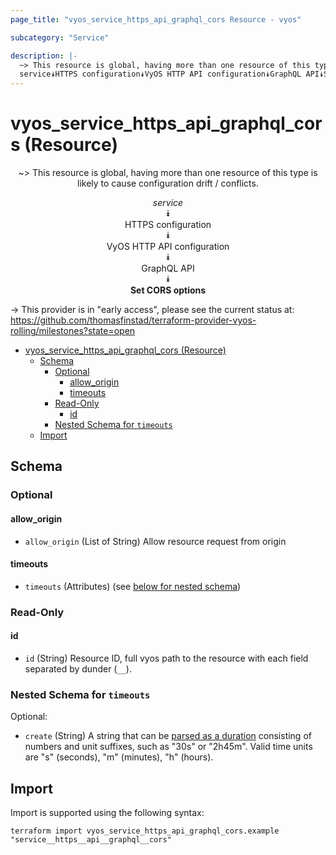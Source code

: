 ```yaml
---
page_title: "vyos_service_https_api_graphql_cors Resource - vyos"

subcategory: "Service"

description: |-
  ~> This resource is global, having more than one resource of this type is likely to cause configuration drift / conflicts.
  service⯯HTTPS configuration⯯VyOS HTTP API configuration⯯GraphQL API⯯Set CORS options
---
```


# vyos_service_https_api_graphql_cors (Resource)
<center>

~> This resource is global, having more than one resource of this type is likely to cause configuration drift / conflicts.

*service*  
⯯  
HTTPS configuration  
⯯  
VyOS HTTP API configuration  
⯯  
GraphQL API  
⯯  
**Set CORS options**


</center>

-> This provider is in "early access", please see the current status at: https://github.com/thomasfinstad/terraform-provider-vyos-rolling/milestones?state=open

<!--TOC-->

- [vyos_service_https_api_graphql_cors (Resource)](#vyos_service_https_api_graphql_cors-resource)
  - [Schema](#schema)
    - [Optional](#optional)
      - [allow_origin](#allow_origin)
      - [timeouts](#timeouts)
    - [Read-Only](#read-only)
      - [id](#id)
    - [Nested Schema for `timeouts`](#nested-schema-for-timeouts)
  - [Import](#import)

<!--TOC-->

<!-- schema generated by tfplugindocs -->
## Schema

### Optional

#### allow_origin
- `allow_origin` (List of String) Allow resource request from origin
#### timeouts
- `timeouts` (Attributes) (see [below for nested schema](#nestedatt--timeouts))

### Read-Only

#### id
- `id` (String) Resource ID, full vyos path to the resource with each field separated by dunder (`__`).

<a id="nestedatt--timeouts"></a>
### Nested Schema for `timeouts`

Optional:

- `create` (String) A string that can be [parsed as a duration](https://pkg.go.dev/time#ParseDuration) consisting of numbers and unit suffixes, such as &#34;30s&#34; or &#34;2h45m&#34;. Valid time units are &#34;s&#34; (seconds), &#34;m&#34; (minutes), &#34;h&#34; (hours).

## Import

Import is supported using the following syntax:

```shell
terraform import vyos_service_https_api_graphql_cors.example "service__https__api__graphql__cors"
```
